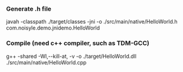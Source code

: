### Generate .h file
javah -classpath ./target/classes -jni -o ./src/main/native/HelloWorld.h com.noisyle.demo.jnidemo.HelloWorld

### Compile (need c++ compiler, such as TDM-GCC)
g++ -shared -Wl,--kill-at, -v -o ./target/HelloWorld.dll ./src/main/native/HelloWorld.cpp
